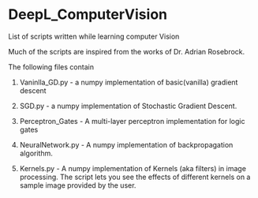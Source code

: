 # DeepL_ComputerVision
List of scripts written while learning computer Vision

Much of the scripts are inspired from the works of Dr. Adrian Rosebrock. 

The following files contain

1. Vaninlla_GD.py - a numpy implementation of basic(vanilla) gradient descent

2. SGD.py - a numpy implementation of Stochastic Gradient Descent. 

3. Perceptron_Gates - A multi-layer perceptron implementation for logic gates

4. NeuralNetwork.py - A numpy implementation of backpropagation algorithm. 

5. Kernels.py - A numpy implementation of Kernels (aka filters) in image processing. The script lets you see the effects of different kernels on a sample image provided by the user.

